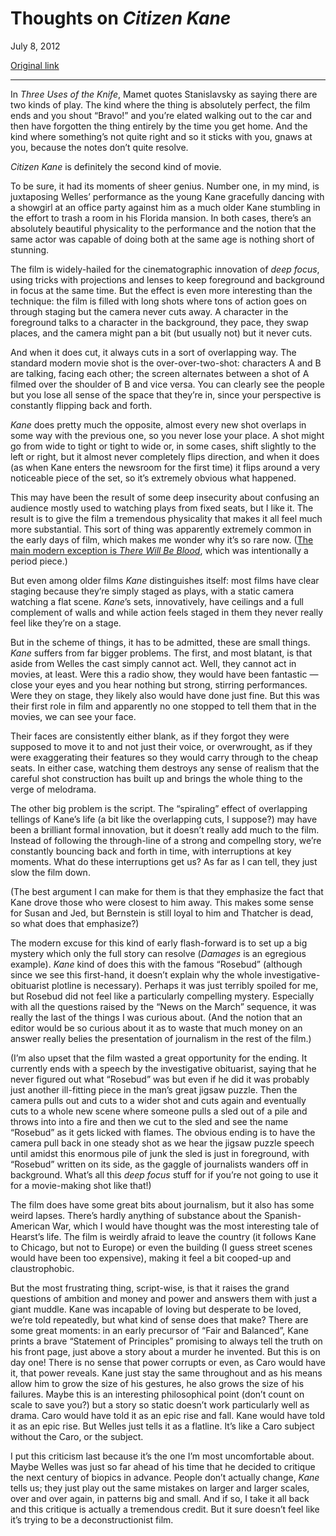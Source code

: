 Thoughts on *Citizen Kane*
==========================

July 8, 2012

[Original link](http://www.aaronsw.com/weblog/kane)

* * * * *

In *Three Uses of the Knife*, Mamet quotes Stanislavsky as saying there
are two kinds of play. The kind where the thing is absolutely perfect,
the film ends and you shout “Bravo!” and you’re elated walking out to
the car and then have forgotten the thing entirely by the time you get
home. And the kind where something’s not quite right and so it sticks
with you, gnaws at you, because the notes don’t quite resolve.

*Citizen Kane* is definitely the second kind of movie.

To be sure, it had its moments of sheer genius. Number one, in my mind,
is juxtaposing Welles’ performance as the young Kane gracefully dancing
with a showgirl at an office party against him as a much older Kane
stumbling in the effort to trash a room in his Florida mansion. In both
cases, there’s an absolutely beautiful physicality to the performance
and the notion that the same actor was capable of doing both at the same
age is nothing short of stunning.

The film is widely-hailed for the cinematographic innovation of *deep
focus*, using tricks with projections and lenses to keep foreground and
background in focus at the same time. But the effect is even more
interesting than the technique: the film is filled with long shots where
tons of action goes on through staging but the camera never cuts away. A
character in the foreground talks to a character in the background, they
pace, they swap places, and the camera might pan a bit (but usually not)
but it never cuts.

And when it does cut, it always cuts in a sort of overlapping way. The
standard modern movie shot is the over-over-two-shot: characters A and B
are talking, facing each other; the screen alternates between a shot of
A filmed over the shoulder of B and vice versa. You can clearly see the
people but you lose all sense of the space that they’re in, since your
perspective is constantly flipping back and forth.

*Kane* does pretty much the opposite, almost every new shot overlaps in
some way with the previous one, so you never lose your place. A shot
might go from wide to tight or tight to wide or, in some cases, shift
slightly to the left or right, but it almost never completely flips
direction, and when it does (as when Kane enters the newsroom for the
first time) it flips around a very noticeable piece of the set, so it’s
extremely obvious what happened.

This may have been the result of some deep insecurity about confusing an
audience mostly used to watching plays from fixed seats, but I like it.
The result is to give the film a tremendous physicality that makes it
all feel much more substantial. This sort of thing was apparently
extremely common in the early days of film, which makes me wonder why
it’s so rare now. ([The main modern exception is *There Will Be
Blood*](http://www.davidbordwell.net/blog/2011/02/14/watching-you-watch-there-will-be-blood/),
which was intentionally a period piece.)

But even among older films *Kane* distinguishes itself: most films have
clear staging because they’re simply staged as plays, with a static
camera watching a flat scene. *Kane*’s sets, innovatively, have ceilings
and a full complement of walls and while action feels staged in them
they never really feel like they’re on a stage.

But in the scheme of things, it has to be admitted, these are small
things. *Kane* suffers from far bigger problems. The first, and most
blatant, is that aside from Welles the cast simply cannot act. Well,
they cannot act in movies, at least. Were this a radio show, they would
have been fantastic — close your eyes and you hear nothing but strong,
stirring performances. Were they on stage, they likely also would have
done just fine. But this was their first role in film and apparently no
one stopped to tell them that in the movies, we can see your face.

Their faces are consistently either blank, as if they forgot they were
supposed to move it to and not just their voice, or overwrought, as if
they were exaggerating their features so they would carry through to the
cheap seats. In either case, watching them destroys any sense of realism
that the careful shot construction has built up and brings the whole
thing to the verge of melodrama.

The other big problem is the script. The “spiraling” effect of
overlapping tellings of Kane’s life (a bit like the overlapping cuts, I
suppose?) may have been a brilliant formal innovation, but it doesn’t
really add much to the film. Instead of following the through-line of a
strong and compellng story, we’re constantly bouncing back and forth in
time, with interruptions at key moments. What do these interruptions get
us? As far as I can tell, they just slow the film down.

(The best argument I can make for them is that they emphasize the fact
that Kane drove those who were closest to him away. This makes some
sense for Susan and Jed, but Bernstein is still loyal to him and
Thatcher is dead, so what does that emphasize?)

The modern excuse for this kind of early flash-forward is to set up a
big mystery which only the full story can resolve (*Damages* is an
egregious example). *Kane* kind of does this with the famous “Rosebud”
(although since we see this first-hand, it doesn’t explain why the whole
investigative-obituarist plotline is necessary). Perhaps it was just
terribly spoiled for me, but Rosebud did not feel like a particularly
compelling mystery. Especially with all the questions raised by the
“News on the March” sequence, it was really the last of the things I was
curious about. (And the notion that an editor would be so curious about
it as to waste that much money on an answer really belies the
presentation of journalism in the rest of the film.)

(I’m also upset that the film wasted a great opportunity for the ending.
It currently ends with a speech by the investigative obituarist, saying
that he never figured out what “Rosebud” was but even if he did it was
probably just another ill-fitting piece in the man’s great jigsaw
puzzle. Then the camera pulls out and cuts to a wider shot and cuts
again and eventually cuts to a whole new scene where someone pulls a
sled out of a pile and throws into into a fire and then we cut to the
sled and see the name “Rosebud” as it gets licked with flames. The
obvious ending is to have the camera pull back in one steady shot as we
hear the jigsaw puzzle speech until amidst this enormous pile of junk
the sled is just in foreground, with “Rosebud” written on its side, as
the gaggle of journalists wanders off in background. What’s all this
*deep focus* stuff for if you’re not going to use it for a movie-making
shot like that!)

The film does have some great bits about journalism, but it also has
some weird lapses. There’s hardly anything of substance about the
Spanish-American War, which I would have thought was the most
interesting tale of Hearst’s life. The film is weirdly afraid to leave
the country (it follows Kane to Chicago, but not to Europe) or even the
building (I guess street scenes would have been too expensive), making
it feel a bit cooped-up and claustrophobic.

But the most frustrating thing, script-wise, is that it raises the grand
questions of ambition and money and power and answers them with just a
giant muddle. Kane was incapable of loving but desperate to be loved,
we’re told repeatedly, but what kind of sense does that make? There are
some great moments: in an early precursor of “Fair and Balanced”, Kane
prints a brave “Statement of Principles” promising to always tell the
truth on his front page, just above a story about a murder he invented.
But this is on day one! There is no sense that power corrupts or even,
as Caro would have it, that power reveals. Kane just stay the same
throughout and as his means allow him to grow the size of his gestures,
he also grows the size of his failures. Maybe this is an interesting
philosophical point (don’t count on scale to save you?) but a story so
static doesn’t work particularly well as drama. Caro would have told it
as an epic rise and fall. Kane would have told it as an epic rise. But
Welles just tells it as a flatline. It’s like a Caro subject without the
Caro, or the subject.

I put this criticism last because it’s the one I’m most uncomfortable
about. Maybe Welles was just so far ahead of his time that he decided to
critique the next century of biopics in advance. People don’t actually
change, *Kane* tells us; they just play out the same mistakes on larger
and larger scales, over and over again, in patterns big and small. And
if so, I take it all back and this critique is actually a tremendous
credit. But it sure doesn’t feel like it’s trying to be a
deconstructionist film.
